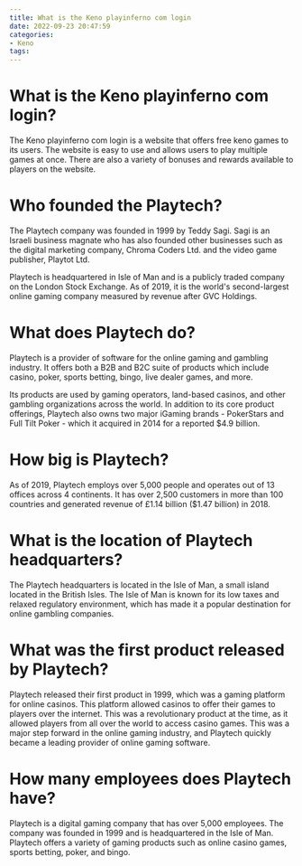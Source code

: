 ```yaml
---
title: What is the Keno playinferno com login
date: 2022-09-23 20:47:59
categories:
- Keno
tags:
---
```



#  What is the Keno playinferno com login?

The Keno playinferno com login is a website that offers free keno games to its users. The website is easy to use and allows users to play multiple games at once. There are also a variety of bonuses and rewards available to players on the website.

#  Who founded the Playtech?

The Playtech company was founded in 1999 by Teddy Sagi. Sagi is an Israeli business magnate who has also founded other businesses such as the digital marketing company, Chroma Coders Ltd. and the video game publisher, Playtot Ltd.

Playtech is headquartered in Isle of Man and is a publicly traded company on the London Stock Exchange. As of 2019, it is the world's second-largest online gaming company measured by revenue after GVC Holdings.

# What does Playtech do?

Playtech is a provider of software for the online gaming and gambling industry. It offers both a B2B and B2C suite of products which include casino, poker, sports betting, bingo, live dealer games, and more.

Its products are used by gaming operators, land-based casinos, and other gambling organizations across the world. In addition to its core product offerings, Playtech also owns two major iGaming brands - PokerStars and Full Tilt Poker - which it acquired in 2014 for a reported $4.9 billion.

# How big is Playtech?

As of 2019, Playtech employs over 5,000 people and operates out of 13 offices across 4 continents. It has over 2,500 customers in more than 100 countries and generated revenue of £1.14 billion ($1.47 billion) in 2018.

#  What is the location of Playtech headquarters?

The Playtech headquarters is located in the Isle of Man, a small island located in the British Isles. The Isle of Man is known for its low taxes and relaxed regulatory environment, which has made it a popular destination for online gambling companies.

#  What was the first product released by Playtech?

Playtech released their first product in 1999, which was a gaming platform for online casinos. This platform allowed casinos to offer their games to players over the internet. This was a revolutionary product at the time, as it allowed players from all over the world to access casino games. This was a major step forward in the online gaming industry, and Playtech quickly became a leading provider of online gaming software.

#  How many employees does Playtech have?

 Playtech is a digital gaming company that has over 5,000 employees. The company was founded in 1999 and is headquartered in the Isle of Man. Playtech offers a variety of gaming products such as online casino games, sports betting, poker, and bingo.